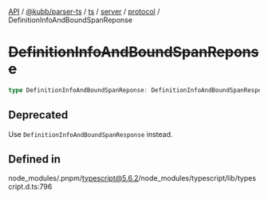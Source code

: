 [API](../../../../../../../../../packages.md) / [@kubb/parser-ts](../../../../../../../index.md) / [ts](../../../../../index.md) / [server](../../../index.md) / [protocol](../index.md) / DefinitionInfoAndBoundSpanReponse

# ~~DefinitionInfoAndBoundSpanReponse~~

```ts
type DefinitionInfoAndBoundSpanReponse: DefinitionInfoAndBoundSpanResponse;
```

## Deprecated

Use `DefinitionInfoAndBoundSpanResponse` instead.

## Defined in

node\_modules/.pnpm/typescript@5.6.2/node\_modules/typescript/lib/typescript.d.ts:796
